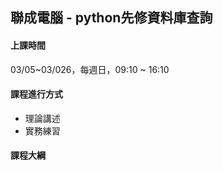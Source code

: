 ## 聯成電腦 - python先修資料庫查詢

#### 上課時間

03/05~03/026，每週日，09:10 ~ 16:10

#### 課程進行方式

- 理論講述
- 實務練習

#### 課程大綱
